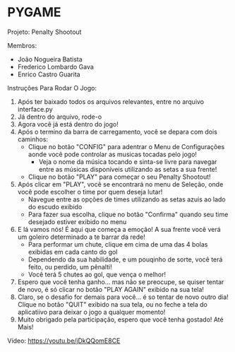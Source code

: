 # PYGAME

Projeto: Penalty Shootout

Membros:
- João Nogueira Batista
- Frederico Lombardo Gava
- Enrico Castro Guarita

Instruções Para Rodar O Jogo:
1. Após ter baixado todos os arquivos relevantes, entre no arquivo interface.py
2. Já dentro do arquivo, rode-o
3. Agora você já está dentro do jogo!
4. Após o termino da barra de carregamento, você se depara com dois caminhos:
    - Clique no botão "CONFIG" para adentrar o Menu de Configurações aonde você pode controlar as musicas tocadas pelo jogo!
        - Veja o nome da música tocando e sinta-se livre para navegar entre as músicas disponíveis utilizando as setas a sua frente!
    - Clique no botão "PLAY" para começar o seu Penalty Shootout!
5. Após clicar em "PLAY", você se encontrará no menu de Seleção, onde você pode escolher o time por quem deseja lutar!
    - Navegue entre as opções de times utilizando as setas azuis ao lado do escudo exibido
    - Para fazer sua escolha, clique no botão "Confirma" quando seu time desejado estiver exibido no menu
6. E lá vamos nós! É aqui que começa a emoção! A sua frente você verá um goleiro determinado a te barrar da rede!
    - Para performar um chute, clique em cima de uma das 4 bolas exibidas em cada canto do gol
    - Dependendo da sua habilidade, e um pouqinho de sorte, você terá feito, ou perdido, um pênalti!
    - Você terá 5 chutes ao gol, que vença o melhor!
7. Espero que você tenha ganho... mas não se preocupe, se quiser tentar de novo, é só clicar no botão "PLAY AGAIN" exibido na sua tela!
8. Claro, se o desafio for demais para você... é so tentar de novo outro dia! Clique no botão "QUIT" exibido na sua tela, ou no feche a tela do aplicatiivo para deixar o jogo a qualquer momento!
9. Muito obrigado pela participação, espero que você tenha gostado! Até Mais!

Vídeo: https://youtu.be/jDkQQomE8CE